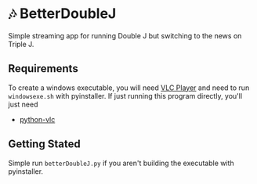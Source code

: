 # :notes: BetterDoubleJ

Simple streaming app for running Double J but switching to the news on Triple J.

## Requirements

To create a windows executable, you will need [VLC Player](https://www.videolan.org/vlc/) and need to run `windowsexe.sh` with pyinstaller. If just running this program directly, you'll just need

* [python-vlc](https://pypi.org/project/python-vlc/)

## Getting Stated 

Simple run `betterDoubleJ.py` if you aren't building the executable with pyinstaller.